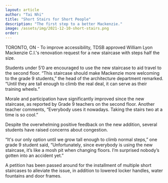 ```yaml
---
layout: article
author: "Tai Nhi"
title: "Short Stairs for Short People"
description: "The first step to a better Mackenzie."
image: /assets/img/2021-12-10-short-stairs.png
order:
---
```


TORONTO, ON - To improve accessibility, TDSB approved William Lyon Mackenzie C.I.'s renovation request for a new staircase with steps half the size.

Students under 5’0 are encouraged to use the new staircase to aid travel to the second floor. “This staircase should make Mackenzie more welcoming to the grade 9 students,” the head of the architecture department remarked. “Until they are tall enough to climb the real deal, it can serve as their training wheels.”

Morale and participation have significantly improved since the new staircase, as reported by Grade 9 teachers on the second floor. Another teacher comments, “Everybody uses it nowadays. Taking the stairs two at a time is so cool.”

Despite the overwhelming positive feedback on the new addition, several students have raised concerns about congestion.

“It's our only option until we grow tall enough to climb normal steps,” one grade 9 student said, “Unfortunately, since everybody is using the new staircase, it’s like a mosh pit when changing floors. I’m surprised nobody’s gotten into an accident yet.”

A petition has been passed around for the installment of multiple short staircases to alleviate the issue, in addition to lowered locker handles, water fountains and door frames.
